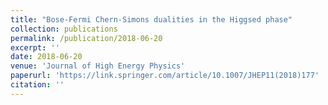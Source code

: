 ```yaml
---
title: "Bose-Fermi Chern-Simons dualities in the Higgsed phase"
collection: publications
permalink: /publication/2018-06-20
excerpt: ''
date: 2018-06-20
venue: 'Journal of High Energy Physics'
paperurl: 'https://link.springer.com/article/10.1007/JHEP11(2018)177'
citation: ''
---
```


